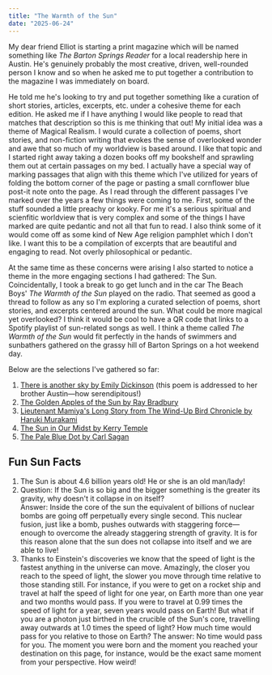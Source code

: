 ```yaml
---
title: "The Warmth of the Sun"
date: "2025-06-24"
---
```


My dear friend Elliot is starting a print magazine which will be named something like *The Barton Springs Reader* for a local readership here in Austin. He's genuinely probably the most creative, driven, well-rounded person I know and so when he asked me to put together a contribution to the magazine I was immediately on board.

He told me he's looking to try and put together something like a curation of short stories, articles, excerpts, etc. under a cohesive theme for each edition. He asked me if I have anything I would like people to read that matches that description so this is me thinking that out! My initial idea was a theme of Magical Realism. I would curate a collection of poems, short stories, and non-fiction writing that evokes the sense of overlooked wonder and awe that so much of my worldview is based around. I like that topic and I started right away taking a dozen books off my bookshelf and sprawling them out at certain passages on my bed. I actually have a special way of marking passages that align with this theme which I've utilized for years of folding the bottom corner of the page or pasting a small cornflower blue post-it note onto the page. As I read through the different passages I've marked over the years a few things were coming to me. First, some of the stuff sounded a little preachy or kooky. For me it's a serious spiritual and scienfitic worldview that is very complex and some of the things I have marked are quite pedantic and not all that fun to read. I also think some of it would come off as some kind of New Age religion pamphlet which I don't like. I want this to be a compilation of excerpts that are beautiful and engaging to read. Not overly philosophical or pedantic. 

At the same time as these concerns were arising I also started to notice a theme in the more engaging sections I had gathered: The Sun. Coincidentally, I took a break to go get lunch and in the car The Beach Boys' *The Warmth of the Sun* played on the radio. That seemed as good a thread to follow as any so I'm exploring a curated selection of poems, short stories, and excerpts centered around the sun. What could be more magical yet overlooked? I think it would be cool to have a QR code that links to a Spotify playlist of sun-related songs as well. I think a theme called *The Warmth of the Sun* would fit perfectly in the hands of swimmers and sunbathers gathered on the grassy hill of Barton Springs on a hot weekend day. 

Below are the selections I've gathered so far:

1. [There is another sky by Emily Dickinson](https://allpoetry.com/There-is-another-sky) (this poem is addressed to her brother Austin—how serendipitous!)
2. [The Golden Apples of the Sun by Ray Bradbury](https://s3.us-west-1.wasabisys.com/luminist/EB/B/Bradbury%20-%20The%20Golden%20Apples%20of%20the%20Sun.pdf)
3. [Lieutenant Mamiya's Long Story from The Wind-Up Bird Chronicle by Haruki Murakami](https://deadword.com/site1/place/murakami/index.html)
4. [The Sun in Our Midst by Kerry Temple](https://magazine.nd.edu/stories/the-sun-in-our-midst/)
4. [The Pale Blue Dot by Carl Sagan](https://www.planetary.org/worlds/pale-blue-dot)

## Fun Sun Facts

1. The Sun is about 4.6 billion years old! He or she is an old man/lady!
2. Question: If the Sun is so big and the bigger something is the greater its gravity, why doesn't it collapse in on itself?     
Answer: Inside the core of the sun the equivalent of billions of nuclear bombs are going off perpetually every single second. This nuclear fusion, just like a bomb, pushes outwards with staggering force—enough to overcome the already staggering strength of gravity. It is for this reason alone that the sun does not collapse into itself and we are able to live!
3. Thanks to Einstein's discoveries we know that the speed of light is the fastest anything in the universe can move. Amazingly, the closer you reach to the speed of light, the slower you move through time relative to those standing still. For instance, if you were to get on a rocket ship and travel at half the speed of light for one year, on Earth more than one year and two months would pass. If you were to travel at 0.99 times the speed of light for a year, seven years would pass on Earth! But what if you are a photon just birthed in the crucible of the Sun's core, travelling away outwards at 1.0 times the speed of light? How much time would pass for you relative to those on Earth? The answer: No time would pass for you. The moment you were born and the moment you reached your destination on this page, for instance, would be the exact same moment from your perspective. How weird!